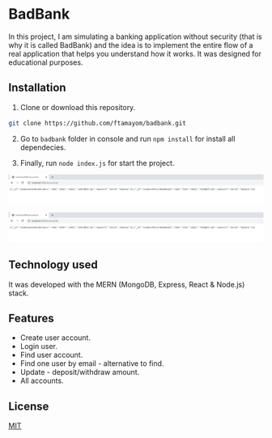 # BadBank

In this project, I am simulating a banking application without security (that is why it is called BadBank) and the idea is to implement the entire flow of a real application that helps you understand how it works. It was designed for educational purposes.

## Installation

1. Clone or download this repository.
```bash
git clone https://github.com/ftamayom/badbank.git
```

2. Go to ```badbank``` folder in console and run ```npm install``` for install all dependecies.

3. Finally, run ```node index.js``` for start the project.

![screenshot-1](https://github.com/ftamayom/badbank/blob/main/screenshot-1.png?raw=true)

![screenshot-2](https://github.com/ftamayom/badbank/blob/main/screenshot-1.png?raw=true)

## Technology used
It was developed with the MERN (MongoDB, Express, React & Node.js) stack.

## Features

* Create user account.
* Login user.
* Find user account.
* Find one user by email - alternative to find.
* Update - deposit/withdraw amount.
* All accounts.

## License
[MIT](https://choosealicense.com/licenses/mit/)